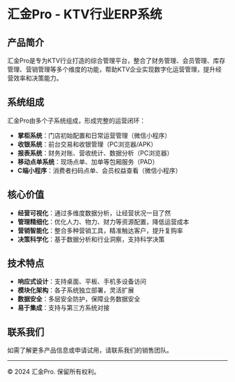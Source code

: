 # 汇金Pro - KTV行业ERP系统

## 产品简介
汇金Pro是专为KTV行业打造的综合管理平台，整合了财务管理、会员管理、库存管理、营销管理等多个维度的功能，帮助KTV企业实现数字化运营管理，提升经营效率和决策能力。

## 系统组成
汇金Pro由多个子系统组成，形成完整的运营闭环：

- **掌柜系统**：门店初始配置和日常运营管理（微信小程序）
- **收银系统**：前台交易和收银管理（PC浏览器/APK）
- **报表系统**：财务对账、营收统计、数据分析（PC浏览器）
- **移动点单系统**：现场点单、加单等包厢服务（PAD）
- **C端小程序**：消费者扫码点单、会员权益查看（微信小程序）

## 核心价值
- **经营可视化**：通过多维度数据分析，让经营状况一目了然
- **管理精细化**：优化人力、物力、财力等资源配置，降低运营成本
- **营销智能化**：整合多种营销工具，精准触达客户，提升复购率
- **决策科学化**：基于数据分析和行业洞察，支持科学决策

## 技术特点
- **响应式设计**：支持桌面、平板、手机多设备访问
- **模块化架构**：各子系统独立部署，灵活扩展
- **数据安全**：多层安全防护，保障业务数据安全
- **易于集成**：支持与第三方系统对接

## 联系我们
如需了解更多产品信息或申请试用，请联系我们的销售团队。

---
© 2024 汇金Pro. 保留所有权利。 